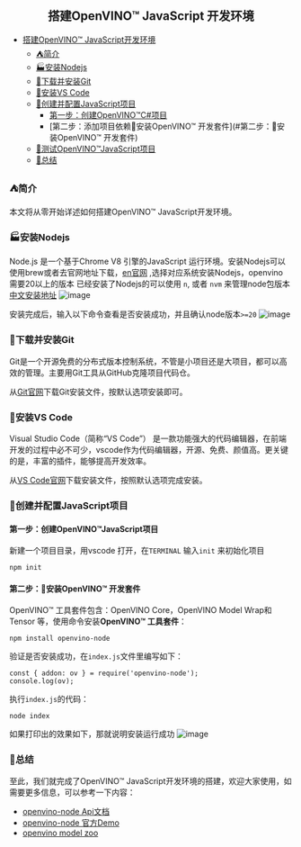 ## <center>搭建OpenVINO™ JavaScript 开发环境</center>
- [搭建OpenVINO™ JavaScript开发环境](#在windows上搭建openvino-JavaScript开发环境)
  - [:tent:简介](#tent简介)
  - [:factory:安装Nodejs](#factory安装Nodejs)
  - [:stars:下载并安装Git](#stars下载并安装git)
  - [:whale:安装VS Code](#whale安装vs-code)
  - [🎨创建并配置JavaScript项目](#🎨创建并配置JavaScript项目)
    - [第一步：创建OpenVINO™C#项目](#第一步：创建OpenVINO™JavaScript项目)
    - [第二步：添加项目依赖:rocket:安装OpenVINO™ 开发套件](#第二步：:rocket:安装OpenVINO™ 开发套件)
  - [🎁测试OpenVINO™JavaScript项目](#🎁测试OpenVINO™JavaScript项目)
  - [🎯总结](#🎯总结)

### :tent:简介
本文将从零开始详述如何搭建OpenVINO™ JavaScript开发环境。

###  :factory:安装Nodejs

Node.js 是一个基于Chrome V8 引擎的JavaScript 运行环境。安装Nodejs可以使用brew或者去官网地址下载，[en官网](https://nodejs.org/en/download/package-manager) ,选择对应系统安装Nodejs，openvino 需要20以上的版本
已经安装了Nodejs的可以使用 `n`, 或者 `nvm` 来管理node包版本
[中文安装地址](https://nodejs.cn/)
![image](https://github.com/txl1123/openvino_handbook/assets/9738404/9d633e2f-5edd-412a-b2a6-c43f51d0416f)

安装完成后，输入以下命令查看是否安装成功，并且确认node版本`>=20`
![image](https://github.com/txl1123/openvino_handbook/assets/9738404/f4d18afe-1a20-4135-861f-5da161140fd5)


### :stars:下载并安装Git

Git是一个开源免费的分布式版本控制系统，不管是小项目还是大项目，都可以高效的管理。主要用Git工具从GitHub克隆项目代码仓。

从[Git官网](https://git-scm.com/downloads)下载Git安装文件，按默认选项安装即可。

### :whale:安装VS Code

Visual Studio Code（简称“VS Code”） 是一款功能强大的代码编辑器，在前端开发的过程中必不可少，vscode作为代码编辑器，开源、免费、颜值高。更关键的是，丰富的插件，能够提高开发效率。

从[VS Code官网](https://code.visualstudio.com/)下载安装文件，按照默认选项完成安装。


### 🎨创建并配置JavaScript项目

#### 第一步：创建OpenVINO™JavaScript项目

新建一个项目目录，用vscode 打开，在`TERMINAL` 输入`init` 来初始化项目
```shell
npm init
```
#### 第二步：:rocket:安装OpenVINO™ 开发套件

OpenVINO™ 工具套件包含：OpenVINO Core，OpenVINO Model Wrap和Tensor 等，使用命令安装**OpenVINO™ 工具套件**：
```
npm install openvino-node
```
验证是否安装成功，在`index.js`文件里编写如下：
```
const { addon: ov } = require('openvino-node');
console.log(ov);
```
执行`index.js`的代码：
```shell
node index
```
如果打印出的效果如下，那就说明安装运行成功
![image](https://github.com/txl1123/openvino_handbook/assets/9738404/fb5d041f-3d27-4338-9640-0af716cb5c5a)


<!-- ### 🎁测试OpenVINO™JavaScript项目

从运行一个简单的 开始, 官方提供了Nodejs的官方demo -->

### 🎯总结

至此，我们就完成了OpenVINO™ JavaScript开发环境的搭建，欢迎大家使用，如需要更多信息，可以参考一下内容：
- [openvino-node Api文档](https://docs.openvino.ai/2024/api/nodejs_api/nodejs_api.html)
- [openvino-node 官方Demo](https://github.com/openvinotoolkit/openvino/blob/master/samples/js/node/README.md)
- [openvino model zoo](https://github.com/openvinotoolkit/open_model_zoo/blob/master/models/intel/index.md)
